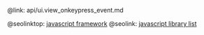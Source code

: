 @link: api/ui.view_onkeypress_event.md

@seolinktop: [javascript framework](https://webix.com)
@seolink: [javascript library list](https://webix.com/widget/list/)